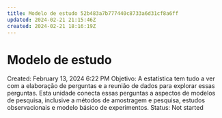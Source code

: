 ```yaml
---
title: Modelo de estudo 52b483a7b777440c8733a6d31cf8a6ff
updated: 2024-02-21 21:15:46Z
created: 2024-02-21 18:16:19Z
---
```


# Modelo de estudo

Created: February 13, 2024 6:22 PM
Objetivo: A estatística tem tudo a ver com a elaboração de perguntas e a reunião de dados para explorar essas perguntas. Esta unidade conecta essas perguntas a aspectos de modelos de pesquisa, inclusive a métodos de amostragem e pesquisa, estudos observacionais e modelo básico de experimentos.
Status: Not started